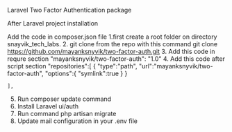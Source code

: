 Laravel Two Factor Authentication  package

After Laravel project installation 

Add the code in composer.json file 
1.first create a root folder on directory snayvik_tech_labs.
2. git clone from the repo with this command  git clone https://github.com/mayanksnyvik/two-factor-auth.git
3. Add this code in requre section "mayanksnyvik/two-factor-auth": "1.0" 
4. Add this code after script section 
  "repositories":[
        {
           "type":"path",
            "url":"mayanksnyvik/two-factor-auth",
            "options":{
                "symlink":true
            }
        }
            
    ],

5. Run composer update command
6. Install Laravel ui/auth
7. Run command php artisan migrate
8. Update mail configuration in your .env file    

